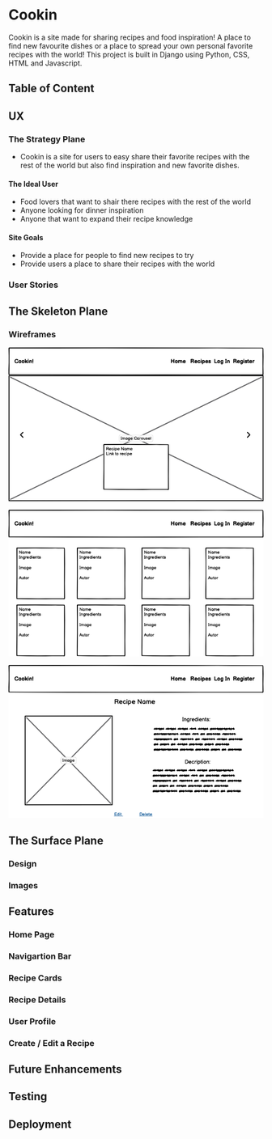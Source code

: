 # Cookin
Cookin is a site made for sharing recipes and food inspiration!
A place to find new favourite dishes or a place to spread your own personal favorite recipes with the world!
This project is built in Django using Python, CSS, HTML and Javascript.

## Table of Content

## UX
### The Strategy Plane
<ul>
<li>Cookin is a site for users to easy share their favorite recipes with the rest of the world but also find inspiration and new favorite dishes. </li>
</ul>

#### The Ideal User
<ul>
<li>Food lovers that want to shair there recipes with the rest of the world</li>
<li>Anyone looking for dinner inspiration</li>
<li>Anyone that want to expand their recipe knowledge</li>
</ul>

#### Site Goals
<ul>
<li>Provide a place for people to find new recipes to try</li>
<li>Provide users a place to share their recipes with the world</li>
</ul>

### User Stories



## The Skeleton Plane
### Wireframes
![Alt text](<Cookin Home Page.png>)

![Alt text](<Cookin Recipe Page.png>)

![Alt text](<Cookin Recipe Details.png>)

## The Surface Plane
### Design

### Images

## Features
### Home Page

### Navigartion Bar

### Recipe Cards

### Recipe Details

### User Profile

### Create / Edit a Recipe

## Future Enhancements

## Testing

## Deployment